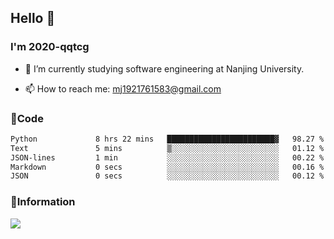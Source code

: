 ## Hello 👋


### I'm 2020-qqtcg

- 🔭 I’m currently studying software engineering at Nanjing University. 
<!-- - 🌱 I’m currently learning MLsys and -->
<!-- - 👯 I’m looking to collaborate on ... -->
<!-- - 🤔 I’m looking for help with ... -->
<!-- - 💬 Ask me about ... -->
- 📫 How to reach me: mj1921761583@gmail.com
<!-- - 😄 Pronouns: ... -->
<!-- - ⚡ Fun fact: ... -->

### 🌱Code
<!--START_SECTION:waka-->

```txt
Python             8 hrs 22 mins   ████████████████████████▓   98.27 %
Text               5 mins          ▒░░░░░░░░░░░░░░░░░░░░░░░░   01.12 %
JSON-lines         1 min           ░░░░░░░░░░░░░░░░░░░░░░░░░   00.22 %
Markdown           0 secs          ░░░░░░░░░░░░░░░░░░░░░░░░░   00.16 %
JSON               0 secs          ░░░░░░░░░░░░░░░░░░░░░░░░░   00.12 %
```

<!--END_SECTION:waka-->

### 💬Information
![](https://github-readme-stats.vercel.app/api?username=2020-qqtcg&theme=buefy&hide_border=false)


<!-- <div align="center"> <img src="https://github-readme-activity-graph.vercel.app/graph?username=2020-qqtcg&theme=minimal" /> </div> -->


